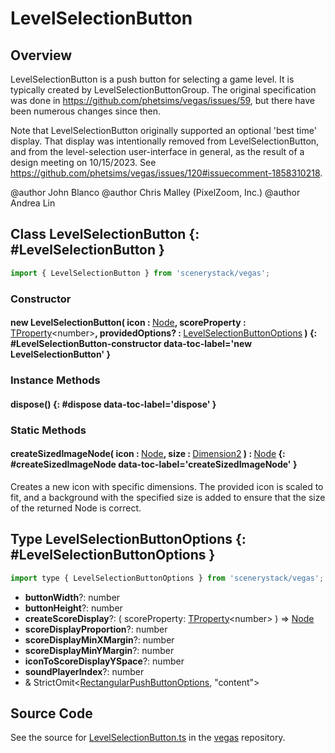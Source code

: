 # LevelSelectionButton

## Overview

LevelSelectionButton is a push button for selecting a game level. It is typically created by LevelSelectionButtonGroup.
The original specification was done in https://github.com/phetsims/vegas/issues/59, but there have been numerous
changes since then.

Note that LevelSelectionButton originally supported an optional 'best time' display. That display was intentionally
removed from LevelSelectionButton, and from the level-selection user-interface in general, as the result of
a design meeting on 10/15/2023. See https://github.com/phetsims/vegas/issues/120#issuecomment-1858310218.

@author John Blanco
@author Chris Malley (PixelZoom, Inc.)
@author Andrea Lin

## Class LevelSelectionButton {: #LevelSelectionButton }


```js
import { LevelSelectionButton } from 'scenerystack/vegas';
```
### Constructor

#### new LevelSelectionButton( icon : <span style="font-weight: 400;">[Node](../scenery/Node.md)</span>, scoreProperty : <span style="font-weight: 400;">[TProperty](../axon/TProperty.md)&lt;<span style="color: hsla(calc(var(--md-hue) + 180deg),80%,40%,1);">number</span>&gt;</span>, providedOptions? : <span style="font-weight: 400;">[LevelSelectionButtonOptions](../vegas/LevelSelectionButton.md#LevelSelectionButtonOptions)</span> ) {: #LevelSelectionButton-constructor data-toc-label='new LevelSelectionButton' }

### Instance Methods

#### dispose() {: #dispose data-toc-label='dispose' }

### Static Methods

#### createSizedImageNode( icon : <span style="font-weight: 400;">[Node](../scenery/Node.md)</span>, size : <span style="font-weight: 400;">[Dimension2](../dot/Dimension2.md)</span> ) : <span style="font-weight: 400;">[Node](../scenery/Node.md)</span> {: #createSizedImageNode data-toc-label='createSizedImageNode' }

Creates a new icon with specific dimensions. The provided icon is scaled to fit, and a background with the
specified size is added to ensure that the size of the returned Node is correct.



## Type LevelSelectionButtonOptions {: #LevelSelectionButtonOptions }


```js
import type { LevelSelectionButtonOptions } from 'scenerystack/vegas';
```


- **buttonWidth**?: <span style="color: hsla(calc(var(--md-hue) + 180deg),80%,40%,1);">number</span>
- **buttonHeight**?: <span style="color: hsla(calc(var(--md-hue) + 180deg),80%,40%,1);">number</span>
- **createScoreDisplay**?: ( scoreProperty: [TProperty](../axon/TProperty.md)&lt;<span style="color: hsla(calc(var(--md-hue) + 180deg),80%,40%,1);">number</span>&gt; ) =&gt; [Node](../scenery/Node.md)
- **scoreDisplayProportion**?: <span style="color: hsla(calc(var(--md-hue) + 180deg),80%,40%,1);">number</span>
- **scoreDisplayMinXMargin**?: <span style="color: hsla(calc(var(--md-hue) + 180deg),80%,40%,1);">number</span>
- **scoreDisplayMinYMargin**?: <span style="color: hsla(calc(var(--md-hue) + 180deg),80%,40%,1);">number</span>
- **iconToScoreDisplayYSpace**?: <span style="color: hsla(calc(var(--md-hue) + 180deg),80%,40%,1);">number</span>
- **soundPlayerIndex**?: <span style="color: hsla(calc(var(--md-hue) + 180deg),80%,40%,1);">number</span>
- &amp; StrictOmit&lt;[RectangularPushButtonOptions](../sun/RectangularPushButton.md#RectangularPushButtonOptions), "content"&gt;




## Source Code

See the source for [LevelSelectionButton.ts](https://github.com/phetsims/vegas/blob/main/js/LevelSelectionButton.ts) in the [vegas](https://github.com/phetsims/vegas) repository.
